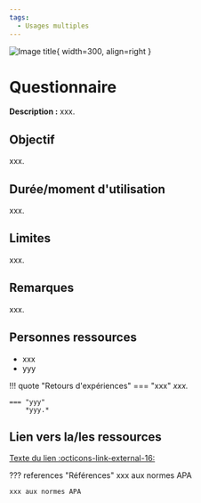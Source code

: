 ```yaml
---
tags:
  - Usages multiples
---
```


![Image title](https://dummyimage.com/300x300/eee/aaa){ width=300, align=right }

# Questionnaire

**Description :** xxx.

## Objectif

xxx.

## Durée/moment d'utilisation

xxx.

## Limites

xxx.

## Remarques

xxx.

## Personnes ressources

- xxx
- yyy

!!! quote "Retours d'expériences"
    === "xxx"
        *xxx.*

    === "yyy"
        *yyy.*

## Lien vers la/les ressources

[Texte du lien :octicons-link-external-16:](https://exemple.com/)

??? references "Références"
    xxx aux normes APA

    xxx aux normes APA